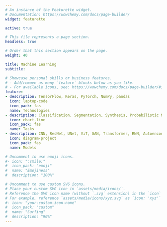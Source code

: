 ```yaml
---
# An instance of the Featurette widget.
# Documentation: https://wowchemy.com/docs/page-builder/
widget: featurette

active: true

# This file represents a page section.
headless: true

# Order that this section appears on the page.
weight: 40

title: Machine Learning
subtitle:

# Showcase personal skills or business features.
# - Add/remove as many `feature` blocks below as you like.
# - For available icons, see: https://wowchemy.com/docs/page-builder/#icons
feature:
- description: TensorFlow, Keras, PyTorch, NumPy, pandas
  icon: laptop-code
  icon_pack: fas
  name: Technologies
- description: Classification, Segmentation, Synthesis, Probabilistic Modelling, Unsupervised Learning
  icon: chart-line
  icon_pack: fas
  name: Tasks
- description: CNN, ResNet, UNet, ViT, GAN, Transformer, RNN, Autoencoder
  icon: diagram-project
  icon_pack: fas
  name: Models

# Uncomment to use emoji icons.
#- icon: ":smile:"
#  icon_pack: "emoji"
#  name: "Emojiness"
#  description: "100%"  

# Uncomment to use custom SVG icons.
# Place your custom SVG icon in `assets/media/icons/`.
# Reference the SVG icon name (without `.svg` extension) in the `icon` field.
# For example, reference `assets/media/icons/xyz.svg` as `icon: 'xyz'`
#- icon: "your-custom-icon-name"
#  icon_pack: "custom"
#  name: "Surfing"
#  description: "90%"
---
```

